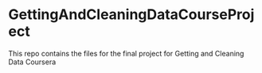 # GettingAndCleaningDataCourseProject
This repo contains the files for the final project for Getting and Cleaning Data Coursera

